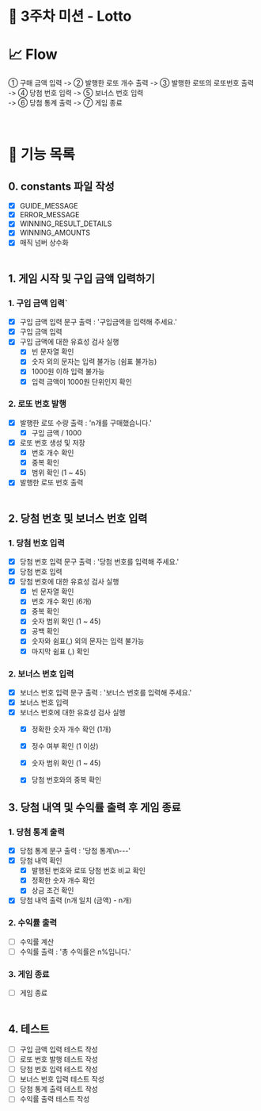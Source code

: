 # 🚀 3주차 미션 - Lotto

# 📈 Flow
① 구매 금액 입력 -> ② 발행한 로또 개수 출력 -> ③ 발행한 로또의 로또번호 출력<br />
-> ④ 당첨 번호 입력 -> ⑤ 보너스 번호 입력<br />
-> ⑥ 당첨 통계 출력 -> ⑦ 게임 종료<br />
<br /><br />

# 📝 기능 목록
## 0. constants 파일 작성
- [x] GUIDE_MESSAGE
- [x] ERROR_MESSAGE
- [x] WINNING_RESULT_DETAILS
- [x] WINNING_AMOUNTS
- [x] 매직 넘버 상수화<br /><br />

## 1. 게임 시작 및 구입 금액 입력하기
### 1. 구입 금액 입력`
   - [x] 구입 금액 입력 문구 출력 : '구입금액을 입력해 주세요.'
   - [x] 구입 금액 입력
   - [x] 구입 금액에 대한 유효성 검사 실행
     - [x] 빈 문자열 확인
     - [x] 숫자 외의 문자는 입력 불가능 (쉼표 불가능)
     - [x] 1000원 이하 입력 불가능
     - [x] 입력 금액이 1000원 단위인지 확인
### 2. 로또 번호 발행
   - [x] 발행한 로또 수량 출력 : 'n개를 구매했습니다.'
     - [x] 구입 금액 / 1000
  -  [x] 로또 번호 생성 및 저장
     - [x] 번호 개수 확인
     - [x] 중복 확인
     - [x] 범위 확인 (1 ~ 45)
   - [x] 발행한 로또 번호 출력<br /><br />

## 2. 당첨 번호 및 보너스 번호 입력
### 1. 당첨 번호 입력
   - [x] 당첨 번호 입력 문구 출력 : '당첨 번호를 입력해 주세요.'
   - [x] 당첨 번호 입력
   - [x] 당첨 번호에 대한 유효성 검사 실행
     - [x] 빈 문자열 확인
     - [x] 번호 개수 확인 (6개)
     - [x] 중복 확인
     - [x] 숫자 범위 확인 (1 ~ 45)
     - [x] 공백 확인
     - [x] 숫자와 쉼표(,) 외의 문자는 입력 불가능
     - [x] 마지막 쉼표 (,) 확인
### 2. 보너스 번호 입력
   - [x] 보너스 번호 입력 문구 출력 : '보너스 번호를 입력해 주세요.'
   - [x] 보너스 번호 입력
   - [x] 보너스 번호에 대한 유효성 검사 실행<br />
     - [x] 정확한 숫자 개수 확인 (1개)
     - [x] 정수 여부 확인 (1 이상)
     - [x] 숫자 범위 확인 (1 ~ 45)
     - [x] 당첨 번호와의 중복 확인 <br />


## 3. 당첨 내역 및 수익률 출력 후 게임 종료
### 1. 당첨 통계 출력
   - [x] 당첨 통계 문구 출력 : '당첨 통계\n---'
   - [x] 당첨 내역 확인
     - [x] 발행된 번호와 로또 당첨 번호 비교 확인
     - [x] 정확한 숫자 개수 확인
     - [x] 상금 조건 확인
   - [x] 당첨 내역 출력 (n개 일치 (금액) - n개)
### 2. 수익률 출력
   - [ ] 수익률 계산
   - [ ] 수익률 출력 : '총 수익률은 n%입니다.'
### 3. 게임 종료
   - [ ] 게임 종료<br /><br />

## 4. 테스트
- [ ] 구입 금액 입력 테스트 작성
- [ ] 로또 번호 발행 테스트 작성
- [ ] 당첨 번호 입력 테스트 작성
- [ ] 보너스 번호 입력 테스트 작성
- [ ] 당첨 통계 출력 테스트 작성
- [ ] 수익률 출력 테스트 작성

<br /><br />